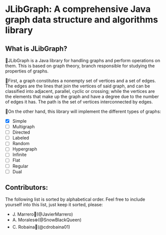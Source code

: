 # JLibGraph: A comprehensive Java graph data structure and algorithms library

## What is JLibGraph?

:small_blue_diamond:JLibGraph is a Java library for handling graphs and perform operations on them. This is based on graph theory, branch responsible for studying the properties of graphs.

:small_blue_diamond:First, a graph constitutes a nonempty set of vertices and a set of edges. The edges are the lines that join the vertices of said graph, and can be classified into adjacent, parallel, cyclic or crossing; while the vertices are the elements that make up the graph and have a degree due to the number of edges it has. The path is the set of vertices interconnected by edges. 

:small_blue_diamond:On the other hand, this library will implement the different types of graphs:
- [X] Simple
- [ ] Multigraph 
- [ ] Directed 
- [ ] Labeled 
- [ ] Random 
- [ ] Hypergraph 
- [ ] Infinite 
- [ ] Flat 
- [ ] Regular 
- [ ] Dual 

## Contributors:

The following list is sorted by alphabetical order. Feel free to include yourself into this list, just keep it sorted, please:

- J. Marrero:robot:(@JavierMarrero)
- A. Morales:snowflake:(@SnowBlackQueen)
- C. Robaina:evergreen_tree:(@cdrobaina01)
